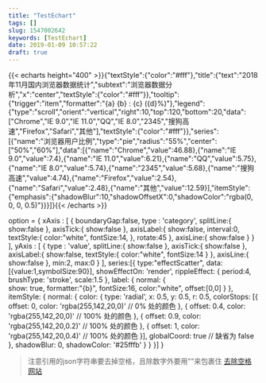 ```yaml
---
title: "TestEchart"
tags: []
slug: 1547002642
keywords: [TestEchart]
date: 2019-01-09 10:57:22
draft: true
---
```

{{< echarts height="400" >}}{"textStyle":{"color":"#fff"},"title":{"text":"2018年11月国内浏览器数据统计","subtext":"浏览器数据分析","x":"center","textStyle":{"color":"#fff"}},"tooltip":{"trigger":"item","formatter":"{a}  {b} : {c} ({d}%)"},"legend":{"type":"scroll","orient":"vertical","right":10,"top":120,"bottom":20,"data":["Chrome","IE 9.0","IE 11.0","QQ","IE 8.0","2345","搜狗高速","Firefox","Safari","其他"],"textStyle":{"color":"#fff"}},"series":[{"name":"浏览器用户比例","type":"pie","radius":"55%","center":["50%","60%"],"data":[{"name":"Chrome","value":46.88},{"name":"IE 9.0","value":7.4},{"name":"IE 11.0","value":6.21},{"name":"QQ","value":5.75},{"name":"IE 8.0","value":5.74},{"name":"2345","value":5.68},{"name":"搜狗高速","value":4.74},{"name":"Firefox","value":2.54},{"name":"Safari","value":2.48},{"name":"其他","value":12.59}],"itemStyle":{"emphasis":{"shadowBlur":10,"shadowOffsetX":0,"shadowColor":"rgba(0, 0, 0, 0.5)"}}}]}{{< /echarts >}}



 option = {
     xAxis : [
        {
            boundaryGap:false,
            type : 'category',
            splitLine:{
                show:false
            },
            axisTick:{
                show:false
            },
            axisLabel:{
                show:false,
                interval:0,
                textStyle:{
                    color:"white",
                    fontSize:14,
                },
                rotate:45
            },
            axisLine:{
                show:false
            }
        }
    ],
    yAxis : [
        {
            type : 'value',
            splitLine:{
                show:false
            },
            axisTick:{
                show:false
            },
            axisLabel:{
                show:false,
                textStyle:{
                    color:"white",
                    fontSize:14
                }
            },
            axisLine:{
                show:false
            },
            min:2,
            max:0
        }
    ],
    series:[{
        type:"effectScatter",
        data:[{value:1,symbolSize:90}],
        showEffectOn: 'render',
        rippleEffect: {
            period:4,
            brushType: 'stroke',
            scale:1.5
        },
        label: {
            normal: {  
                show: true,
                formatter:"{b}",
                fontSize:16,
                color:"white",
                offset:[0,0]
            }
        },
        itemStyle: {
            normal: {
                color: {
                    type: 'radial',
                    x: 0.5,
                    y: 0.5,
                    r: 0.5,
                    colorStops: [{
                        offset: 0, color: 'rgba(255,142,20,0)' // 0% 处的颜色
                    }, {
                        offset: 0.4, color: 'rgba(255,142,20,0)' // 100% 处的颜色
                    }, {
                        offset: 0.9, color: 'rgba(255,142,20,0.2)' // 100% 处的颜色
                    }, {
                        offset: 1, color: 'rgba(255,142,20,0.4)' // 100% 处的颜色
                    }],
                    globalCoord: true // 缺省为 false
                },
                shadowBlur: 0,
                shadowColor: '#25fffb'
            }
        }
    }]
}

>注意引用的json字符串要去掉空格，且除数字外要用""来包裹住
[去除空格网站](https://www.sojson.com/yasuo.html)